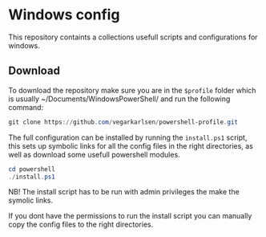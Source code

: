 # Windows config

This repository containts a collections usefull scripts and configurations for windows.

## Download
To download the repository make sure you are in the `$profile` folder which is
usually ~/Documents/WindowsPowerShell/ and run the following command:
```powershell
git clone https://github.com/vegarkarlsen/powershell-profile.git
```

The full configuration can be installed by running the `install.ps1` script, this sets up symbolic
links for all the config files in the right directories, as well as download some usefull powershell modules.

```powershell
cd powershell
./install.ps1
```
NB! The install script has to be run with admin privileges the make the symolic links.

If you dont have the permissions to run the install script you can manually copy the config files to the right directories.


